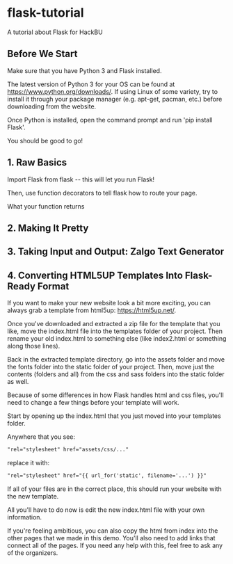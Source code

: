 # flask-tutorial
A tutorial about Flask for HackBU
## Before We Start
Make sure that you have Python 3 and Flask installed.

The latest version of Python 3 for your OS can be found at https://www.python.org/downloads/.
If using Linux of some variety, try to install it through your package manager (e.g. apt-get, pacman, etc.) before downloading from the website.

Once Python is installed, open the command prompt and run 'pip install Flask'.

You should be good to go!

## 1. Raw Basics
Import Flask from flask -- this will let you run Flask!

Then, use function decorators to tell flask how to route your page.

What your function returns 

## 2. Making It Pretty

## 3. Taking Input and Output: Zalgo Text Generator

## 4. Converting HTML5UP Templates Into Flask-Ready Format
If you want to make your new website look a bit more exciting, you can always grab a template from html5up: https://html5up.net/.

Once you've downloaded and extracted a zip file for the template that you like, move the index.html file into the templates folder of your project. Then rename your old index.html to something else (like index2.html or something along those lines).

Back in the extracted template directory, go into the assets folder and move the fonts folder into the static folder of your project. Then, move just the contents (folders and all) from the css and sass folders into the static folder as well.

Because of some differences in how Flask handles html and css files, you'll need to change a few things before your template will work.

Start by opening up the index.html that you just moved into your templates folder.

Anywhere that you see:

```html
"rel="stylesheet" href="assets/css/..."
```

replace it with:

```html
"rel="stylesheet" href="{{ url_for('static', filename='...') }}"
```

If all of your files are in the correct place, this should run your website with the new template.

All you'll have to do now is edit the new index.html file with your own information.

If you're feeling ambitious, you can also copy the html from index into the other pages that we made in this demo. You'll also need to add links that connect all of the pages. If you need any help with this, feel free to ask any of the organizers.
